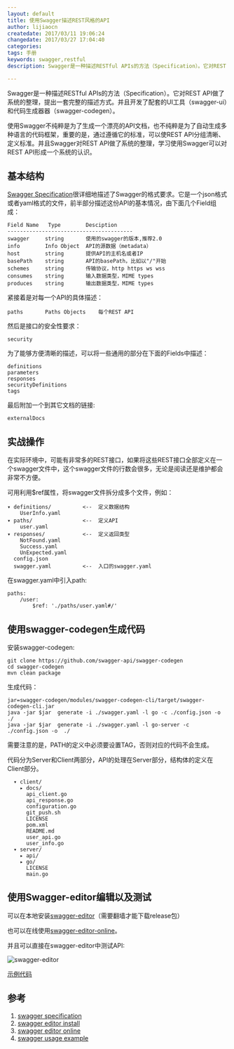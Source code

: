 ```yaml
---
layout: default
title: 使用Swagger描述REST风格的API
author: lijiaocn
createdate: 2017/03/11 19:06:24
changedate: 2017/03/27 17:04:40
categories:
tags: 手册
keywords: swagger,restful
description: Swagger是一种描述RESTful APIs的方法（Specification）。它对REST API做了系统的整理，提出一套完整的描述方式。配套的UI工具（swagger-ui）和代码生成器器

---
```


Swagger是一种描述RESTful APIs的方法（Specification）。它对REST API做了系统的整理，提出一套完整的描述方式。并且开发了配套的UI工具（swagger-ui）和代码生成器器（swagger-codegen）。

使用Swagger不纯粹是为了生成一个漂亮的API文档，也不纯粹是为了自动生成多种语言的代码框架，重要的是，通过遵循它的标准，可以使REST API分组清晰、定义标准。并且Swagger对REST API做了系统的整理，学习使用Swagger可以对REST API形成一个系统的认识。

## 基本结构

[Swagger Specification][1]很详细地描述了Swagger的格式要求。它是一个json格式或者yaml格式的文件，前半部分描述这份API的基本情况，由下面几个Field组成：

	Field Name   Type        Desciption
	----------------------------------------
	swagger     string       使用的swagger的版本,推荐2.0   
	info        Info Object  API的源数据（metadata）
	host        string       提供API的主机名或者IP
	basePath    string       API的basePath，比如以"/"开始
	schemes     string       传输协议，http https ws wss
	consumes    string       输入数据类型，MIME types
	produces    string       输出数据类型，MIME types

紧接着是对每一个API的具体描述：

	paths       Paths Objects    每个REST API

然后是接口的安全性要求：

	security

为了能够方便清晰的描述，可以将一些通用的部分在下面的Fields中描述：

	definitions
	parameters
	responses
	securityDefinitions
	tags

最后附加一个到其它文档的链接:

	externalDocs

## 实战操作

在实际环境中，可能有非常多的REST接口，如果将这些REST接口全部定义在一个swagger文件中，这个swagger文件的行数会很多，无论是阅读还是维护都会非常不方便。

可用利用$ref属性，将swagger文件拆分成多个文件，例如：

	▾ definitions/          <--  定义数据结构
	    UserInfo.yaml
	▾ paths/                <--  定义API
	    user.yaml
	▾ responses/            <--  定义返回类型
	    NotFound.yaml
	    Success.yaml
	    UnExpected.yaml
	  config.json            
	  swagger.yaml          <--  入口的swagger.yaml

在swagger.yaml中引入path:

	paths:
	    /user:
	        $ref: './paths/user.yaml#/'

## 使用swagger-codegen生成代码

安装swagger-codegen:

	git clone https://github.com/swagger-api/swagger-codegen
	cd swagger-codegen
	mvn clean package

生成代码：

	jar=swagger-codegen/modules/swagger-codegen-cli/target/swagger-codegen-cli.jar
	java -jar $jar  generate -i ./swagger.yaml -l go -c ./config.json -o  ./
	java -jar $jar  generate -i ./swagger.yaml -l go-server -c ./config.json -o  ./

需要注意的是，PATH的定义中必须要设置TAG，否则对应的代码不会生成。

代码分为Server和Client两部分，API的处理在Server部分，结构体的定义在Client部分。

	  ▾ client/
	    ▸ docs/
	      api_client.go
	      api_response.go
	      configuration.go
	      git_push.sh
	      LICENSE
	      pom.xml
	      README.md
	      user_api.go
	      user_info.go
	  ▾ server/
	    ▸ api/
	    ▸ go/
	      LICENSE
	      main.go

## 使用Swagger-editor编辑以及测试

可以在本地安装[swagger-editor][2]（需要翻墙才能下载release包）

也可以在线使用[swagger-editor-online][3]。

并且可以直接在swagger-editor中测试API:

![swagger-editor](http://article.img.znr.io/2017-03-12-1-1.jpg)

[示例代码][4]

## 参考

1. [swagger specification][1]
2. [swagger editor install][2]
3. [swagger editor online][3]
4. [swagger usage example][4]

[1]: http://swagger.io/specification/  "specification" 
[2]: https://github.com/swagger-api/swagger-editor/ "swagger-editor install"
[3]: http://editor.swagger.io/#!/  "swagger-editor online"
[4]: https://github.com/lijiaocn/swagger-usage  "swagger useage example"
